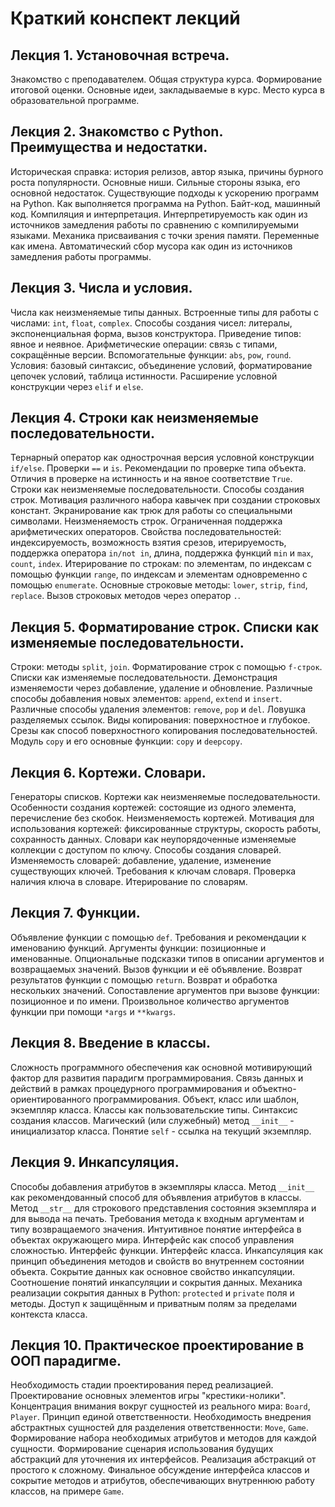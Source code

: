 # Краткий конспект лекций

## Лекция 1. Установочная встреча.

Знакомство с преподавателем. Общая структура курса. Формирование итоговой оценки. Основные идеи, закладываемые в
курс. Место курса в образовательной программе.

## Лекция 2. Знакомство с Python. Преимущества и недостатки.

Историческая справка: история релизов, автор языка, причины бурного роста популярности. 
Основные ниши. Сильные стороны языка, его основной недостаток.
Существующие подходы к ускорению программ на Python. Как выполняется программа на Python.
Байт-код, машинный код. Компиляция и интерпретация.
Интерпретируемость как один из источников замедления работы по сравнению с 
компилируемыми языками. Механика присваивания с точки зрения памяти. Переменные как имена.
Автоматический сбор мусора как один из источников замедления работы программы.

## Лекция 3. Числа и условия.

Числа как неизменяемые типы данных. Встроенные типы для работы с числами: `int`, `float`, `complex`.
Способы создания чисел: литералы, экспоненциальная форма, вызов конструктора. 
Приведение типов: явное и неявное. Арифметические операции:
связь с типами, сокращённые версии. Вспомогательные функции: `abs`, `pow`, `round`. Условия: базовый синтаксис,
объединение условий, форматирование цепочек условий, таблица истинности. Расширение условной конструкции через
`elif` и `else`.

## Лекция 4. Строки как неизменяемые последовательности.

Тернарный оператор как однострочная версия условной конструкции `if/else`. Проверки `==` и `is`. 
Рекомендации по проверке типа объекта. Отличия в проверке на истинность и на явное соответствие `True`.
Строки как неизменяемые последовательности. Способы создания строк. Мотивация различного набора кавычек при 
создании строковых констант. Экранирование как трюк для работы со специальными символами. Неизменяемость строк.
Ограниченная поддержка арифметических операторов. Свойства последовательностей: индексируемость, возможность взятия
срезов, итерируемость, поддержка оператора `in/not in`, длина, поддержка функций `min` и `max`, `count`, `index`. 
Итерирование по строкам: по элементам, по индексам с помощью функции `range`, по индексам и элементам одновременно
с помощью `enumerate`. Основные строковые методы: `lower`, `strip`, `find`, `replace`. Вызов строковых методов 
через оператор `.`.

## Лекция 5. Форматирование строк. Списки как изменяемые последовательности.

Строки: методы `split`, `join`. Форматирование строк с помощью `f-строк`. Списки как изменяемые последовательности.
Демонстрация изменяемости через добавление, удаление и обновление. Различные способы добавления новых элементов:
`append`, `extend` и `insert`. Различные способы удаления элементов: `remove`, `pop` и `del`.
Ловушка разделяемых ссылок. Виды копирования: поверхностное и глубокое. Срезы как способ поверхностного копирования 
последовательностей. Модуль `copy` и его основные функции: `copy` и `deepcopy`.

## Лекция 6. Кортежи. Словари.

Генераторы списков. Кортежи как неизменяемые последовательности. Особенности создания кортежей: состоящие из 
одного элемента, перечисление без скобок. Неизменяемость кортежей. Мотивация для использования кортежей: фиксированные
структуры, скорость работы, сохранность данных. Словари как неупорядоченные изменяемые коллекции с доступом по ключу.
Способы создания словарей. Изменяемость словарей: добавление, удаление, изменение существующих ключей. 
Требования к ключам словаря. Проверка наличия ключа в словаре. Итерирование по словарям.

## Лекция 7. Функции.

Объявление функции с помощью  `def`. Требования и рекомендации к именованию функций. 
Аргументы функции: позиционные и именованные.
Опциональные подсказки типов в описании аргументов и возвращаемых значений. Вызов функции и её объявление.
Возврат результатов функции с помощью `return`. Возврат и обработка нескольких значений. Сопоставление
аргументов при вызове функции: позиционное и по имени. Произвольное количество аргументов функции при 
помощи `*args` и `**kwargs`.

## Лекция 8. Введение в классы.

Сложность программного обеспечения как основной мотивирующий фактор для развития парадигм программирования.
Связь данных и действий в рамках процедурного программирования и объектно-ориентированного
программирования. Объект, класс или шаблон, экземпляр класса. 
Классы как пользовательские типы. Синтаксис создания классов. 
Магический (или служебный) метод `__init__` - инициализатор класса. Понятие `self` - ссылка на текущий
экземпляр.

## Лекция 9. Инкапсуляция.

Способы добавления атрибутов в экземпляры класса. Метод `__init__` как рекомендованный способ для 
объявления атрибутов в классы. 
Метод `__str__` для строкового представления состояния экземпляра и для вывода на печать. Требования метода 
к входным аргументам и типу возвращаемого значения.
Интуитивное понятие интерфейса в объектах окружающего мира. Интерфейс как способ управления
сложностью. Интерфейс функции. Интерфейс класса. Инкапсуляция как принцип объединения методов и свойств во
внутреннем состоянии объекта. Сокрытие данных как основное свойство инкапсуляции. Соотношение понятий
инкапсуляции и сокрытия данных. Механика реализации сокрытия данных в Python: `protected` и `private` поля и
методы. Доступ к защищённым и приватным полям за пределами контекста класса. 

## Лекция 10. Практическое проектирование в ООП парадигме.

Необходимость стадии проектирования перед реализацией. Проектирование основных элементов игры "крестики-нолики".
Концентрация внимания вокруг сущностей из реального мира: `Board`, `Player`. Принцип единой ответственности.
Необходимость внедрения абстрактных сущностей для разделения ответственности: `Move`, 
`Game`.  Формирование набора необходимых атрибутов и методов для каждой сущности. Формирование сценария использования будущих абстракций для 
уточнения их интерфейсов. Реализация абстракций от простого к сложному. Финальное обсуждение интерфейса классов
и сокрытие методов и атрибутов, обеспечивающих внутреннюю работу классов, на примере `Game`. 
